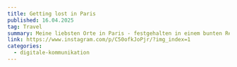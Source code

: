 ```yaml
---
title: Getting lost in Paris
published: 16.04.2025
tag: Travel
summary: Meine liebsten Orte in Paris - festgehalten in einem bunten Reiseführer.
link: https://www.instagram.com/p/C50ofkJoPjr/?img_index=1
categories:
  - digitale-kommunikation
---
```

